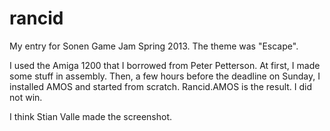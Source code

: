 rancid
======

My entry for Sonen Game Jam Spring 2013. The theme was "Escape".

I used the Amiga 1200 that I borrowed from Peter Petterson. At first, I made
some stuff in assembly. Then, a few hours before the deadline on Sunday, I
installed AMOS and started from scratch. Rancid.AMOS is the result. I did not
win.

I think Stian Valle made the screenshot.
